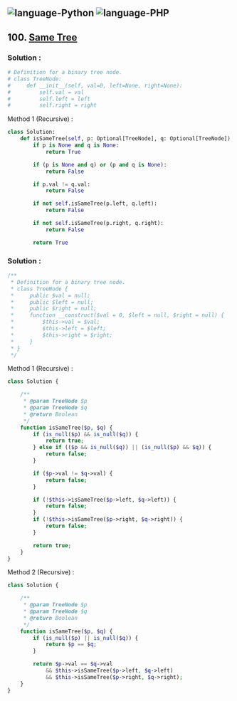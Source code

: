 ![language-Python](https://img.shields.io/badge/%20-Python-ffd43b?style=for-the-badge&logo=PYTHON)
![language-PHP](https://img.shields.io/badge/%20-PHP-acb1f9?style=for-the-badge&logo=PHP)
---

## 100. [Same Tree](https://leetcode.com/problems/same-tree)

### Solution :

```python
# Definition for a binary tree node.
# class TreeNode:
#     def __init__(self, val=0, left=None, right=None):
#         self.val = val
#         self.left = left
#         self.right = right
```

Method 1 (Recursive) :
```python
class Solution:
    def isSameTree(self, p: Optional[TreeNode], q: Optional[TreeNode]) -> bool:
        if p is None and q is None:
            return True

        if (p is None and q) or (p and q is None):
            return False

        if p.val != q.val:
            return False

        if not self.isSameTree(p.left, q.left):
            return False

        if not self.isSameTree(p.right, q.right):
            return False

        return True
```

### Solution :

```php
/**
 * Definition for a binary tree node.
 * class TreeNode {
 *     public $val = null;
 *     public $left = null;
 *     public $right = null;
 *     function __construct($val = 0, $left = null, $right = null) {
 *         $this->val = $val;
 *         $this->left = $left;
 *         $this->right = $right;
 *     }
 * }
 */
```

Method 1 (Recursive) :
```php
class Solution {

    /**
     * @param TreeNode $p
     * @param TreeNode $q
     * @return Boolean
     */
    function isSameTree($p, $q) {
        if (is_null($p) && is_null($q)) {
            return true;
        } else if (($p && is_null($q)) || (is_null($p) && $q)) {
            return false;
        }

        if ($p->val != $q->val) {
            return false;
        }

        if (!$this->isSameTree($p->left, $q->left)) {
            return false;
        }
        if (!$this->isSameTree($p->right, $q->right)) {
            return false;
        }

        return true;
    }
}
```

Method 2 (Recursive) :
```php
class Solution {

    /**
     * @param TreeNode $p
     * @param TreeNode $q
     * @return Boolean
     */
    function isSameTree($p, $q) {
        if (is_null($p) || is_null($q)) {
            return $p == $q;
        }

        return $p->val == $q->val
            && $this->isSameTree($p->left, $q->left)
            && $this->isSameTree($p->right, $q->right);
    }
}
```
